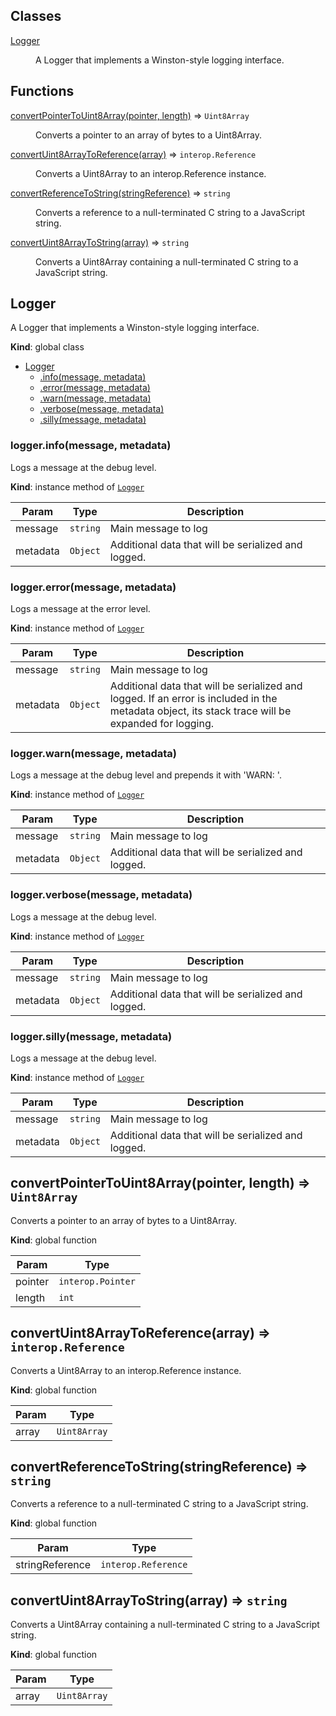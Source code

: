 ## Classes

<dl>
<dt><a href="#Logger">Logger</a></dt>
<dd><p>A Logger that implements a Winston-style logging interface.</p>
</dd>
</dl>

## Functions

<dl>
<dt><a href="#convertPointerToUint8Array">convertPointerToUint8Array(pointer, length)</a> ⇒ <code>Uint8Array</code></dt>
<dd><p>Converts a pointer to an array of bytes to a Uint8Array.</p>
</dd>
<dt><a href="#convertUint8ArrayToReference">convertUint8ArrayToReference(array)</a> ⇒ <code>interop.Reference</code></dt>
<dd><p>Converts a Uint8Array to an interop.Reference instance.</p>
</dd>
<dt><a href="#convertReferenceToString">convertReferenceToString(stringReference)</a> ⇒ <code>string</code></dt>
<dd><p>Converts a reference to a null-terminated C string to a JavaScript string.</p>
</dd>
<dt><a href="#convertUint8ArrayToString">convertUint8ArrayToString(array)</a> ⇒ <code>string</code></dt>
<dd><p>Converts a Uint8Array containing a null-terminated C string to a JavaScript string.</p>
</dd>
</dl>

<a name="Logger"></a>

## Logger
A Logger that implements a Winston-style logging interface.

**Kind**: global class  

* [Logger](#Logger)
    * [.info(message, metadata)](#Logger+info)
    * [.error(message, metadata)](#Logger+error)
    * [.warn(message, metadata)](#Logger+warn)
    * [.verbose(message, metadata)](#Logger+verbose)
    * [.silly(message, metadata)](#Logger+silly)

<a name="Logger+info"></a>

### logger.info(message, metadata)
Logs a message at the debug level.

**Kind**: instance method of <code>[Logger](#Logger)</code>  

| Param | Type | Description |
| --- | --- | --- |
| message | <code>string</code> | Main message to log |
| metadata | <code>Object</code> | Additional data that will be serialized and logged. |

<a name="Logger+error"></a>

### logger.error(message, metadata)
Logs a message at the error level.

**Kind**: instance method of <code>[Logger](#Logger)</code>  

| Param | Type | Description |
| --- | --- | --- |
| message | <code>string</code> | Main message to log |
| metadata | <code>Object</code> | Additional data that will be serialized and logged.                            If an error is included in the metadata object, its stack trace will be                            expanded for logging. |

<a name="Logger+warn"></a>

### logger.warn(message, metadata)
Logs a message at the debug level and prepends it with 'WARN: '.

**Kind**: instance method of <code>[Logger](#Logger)</code>  

| Param | Type | Description |
| --- | --- | --- |
| message | <code>string</code> | Main message to log |
| metadata | <code>Object</code> | Additional data that will be serialized and logged. |

<a name="Logger+verbose"></a>

### logger.verbose(message, metadata)
Logs a message at the debug level.

**Kind**: instance method of <code>[Logger](#Logger)</code>  

| Param | Type | Description |
| --- | --- | --- |
| message | <code>string</code> | Main message to log |
| metadata | <code>Object</code> | Additional data that will be serialized and logged. |

<a name="Logger+silly"></a>

### logger.silly(message, metadata)
Logs a message at the debug level.

**Kind**: instance method of <code>[Logger](#Logger)</code>  

| Param | Type | Description |
| --- | --- | --- |
| message | <code>string</code> | Main message to log |
| metadata | <code>Object</code> | Additional data that will be serialized and logged. |

<a name="convertPointerToUint8Array"></a>

## convertPointerToUint8Array(pointer, length) ⇒ <code>Uint8Array</code>
Converts a pointer to an array of bytes to a Uint8Array.

**Kind**: global function  

| Param | Type |
| --- | --- |
| pointer | <code>interop.Pointer</code> | 
| length | <code>int</code> | 

<a name="convertUint8ArrayToReference"></a>

## convertUint8ArrayToReference(array) ⇒ <code>interop.Reference</code>
Converts a Uint8Array to an interop.Reference instance.

**Kind**: global function  

| Param | Type |
| --- | --- |
| array | <code>Uint8Array</code> | 

<a name="convertReferenceToString"></a>

## convertReferenceToString(stringReference) ⇒ <code>string</code>
Converts a reference to a null-terminated C string to a JavaScript string.

**Kind**: global function  

| Param | Type |
| --- | --- |
| stringReference | <code>interop.Reference</code> | 

<a name="convertUint8ArrayToString"></a>

## convertUint8ArrayToString(array) ⇒ <code>string</code>
Converts a Uint8Array containing a null-terminated C string to a JavaScript string.

**Kind**: global function  

| Param | Type |
| --- | --- |
| array | <code>Uint8Array</code> | 


